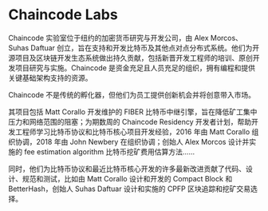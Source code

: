# Chaincode Labs


Chaincode 实验室位于纽约的加密货币研究与开发公司，由 Alex Morcos、Suhas Daftuar 创立，旨在支持和开发比特币及其他点对点分布式系统。他们为开源项目及区块链开发生态系统做出持久贡献，包括新晋开发工程师的培训、原创开发项目研究与实施。Chaincode 是资金充足且人员充足的组织，拥有编程和提供关键基础架构支持的资源。

Chaincode 不是传统的孵化器，但他们为员工提供创新机会并将创意带入市场。

其项目包括 Matt Corallo 开发维护的 FIBER 比特币中继引擎，旨在降低矿工集中压力和网络范围的阻塞；为期数周的 Chaincode Residency 开发者计划，帮助开发工程师学习比特币协议和比特币核心项目开发经验，2016 年由 Matt Corallo 组织协调，2018 年由 John Newbery 在组织协调；创始人 Alex Morcos 设计并实施的 fee estimation algorithm 比特币挖矿费用估算方法……

同时，他们为比特币协议和最近比特币核心开发的许多最新改进贡献了代码、设计、规范和测试，比如由 Matt Corallo 设计和开发的 Compact Block 和 BetterHash，创始人 Suhas Daftuar 设计和实施的 CPFP 区块追踪和挖矿交易选择。
